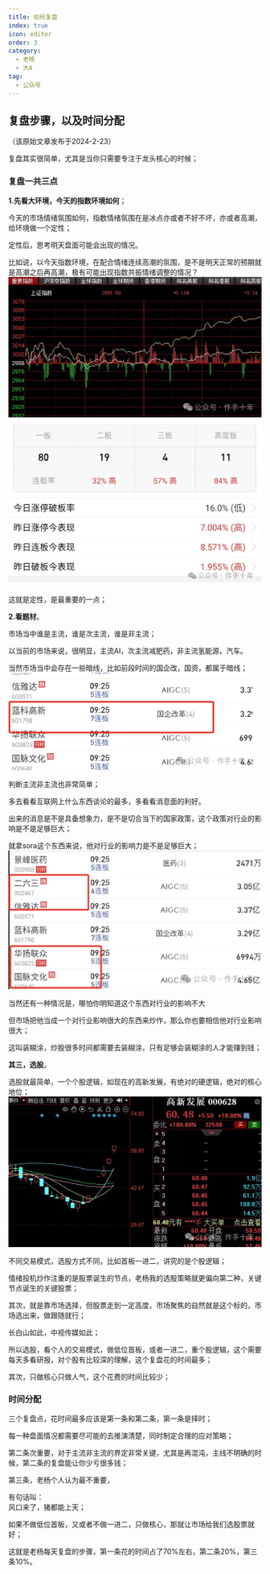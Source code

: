 ```yaml
---  
title: 如何复盘  
index: true  
icon: editor  
order: 3  
category:  
  - 老杨  
  - 大A  
tag:  
  - 公众号  
---  
```

  
## 复盘步骤，以及时间分配  
  
（该原始文章发布于2024-2-23）  
  
复盘其实很简单，尤其是当你只需要专注于龙头核心的时候；  
  
### 复盘一共三点  
  
**1.先看大环境，今天的指数环境如何**；  
  
今天的市场情绪氛围如何，指数情绪氛围在是冰点亦或者不好不坏，亦或者高潮，给环境做一个定性；  
  
定性后，思考明天盘面可能会出现的情况。  
  
比如说，以今天指数环境，在配合情绪连续高潮的氛围，是不是明天正常的预期就是高潮之后再高潮，极有可能出现指数共振情绪调整的情况？  
![alt text](640.webp)  
![alt text](640-1.webp)  
  
这就是定性，是最重要的一点；  
  
**2.看题材**。  
  
市场当中谁是主流，谁是次主流，谁是非主流；  
  
以当前的市场来说，很明显，主流AI，次主流减肥药，非主流氢能源，汽车。  
  
当然市场当中会存在一些暗线，比如前段时间的国企改，国资，都属于暗线；  
![alt text](640-2.webp)  
  
判断主流非主流也非常简单；  
  
多去看看互联网上什么东西谈论的最多，多看看消息面的利好。  
  
出来的消息是不是具备想象力，是不是切合当下的国家政策，这个政策对行业的影响是不是足够巨大；  
  
就拿sora这个东西来说，他对行业的影响力是不是足够巨大；  
![alt text](640-3.webp)  
  
当然还有一种情况是，哪怕你明知道这个东西对行业的影响不大  
  
但市场把他当成一个对行业影响很大的东西来炒作，那么你也要相信他对行业影响很大；  
  
这叫装糊涂，炒股很多时间都需要去装糊涂，只有足够会装糊涂的人才能赚到钱；  
  
**其三，选股**。  
  
选股就最简单，一个个股逻辑，如现在的高新发展，有绝对的硬逻辑，绝对的核心地位；  
![alt text](640-4.webp)  
  
不同交易模式，选股方式不同，比如首板一进二，讲究的是个股逻辑；  
  
情绪投机炒作注重的是股票诞生的节点，老杨我的选股策略就更偏向第二种，关键节点诞生的关键股票；  
  
其次，就是靠市场选择，但股票走到一定高度，市场聚焦的自然就是这个标的，市场选出来，做跟随就行；  
  
长白山如此，中视传媒如此；  
  
所以选股，看个人的交易模式，做低位首板，或者一进二，重个股逻辑，这个需要每天多看研报，对个股有比较深的理解，这个复盘花的时间最多；  
  
其次，只做核心只做人气，这个花费的时间比较少；  
  
### 时间分配  
  
三个复盘点，花时间最多应该是第一条和第二条，第一条是择时；  
  
每一种盘面情况都需要尽可能的去推演清楚，同时制定合理的应对策略；  
  
第二条次重要，对于主流非主流的界定非常关键，尤其是再混沌，主线不明确的时候，第二条的复盘能让你少亏很多钱；  
  
第三条，老杨个人认为最不重要，  
  
有句话叫：  
风口来了，猪都能上天；  
  
如果不做低位首板，又或者不做一进二，只做核心，那就让市场给我们选股票就好；  
  
这就是老杨每天复盘的步骤，第一条花的时间占了70%左右，第二条20%，第三条10%。  
